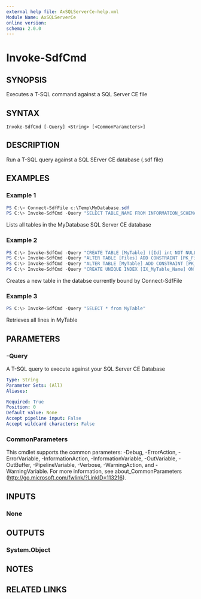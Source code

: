 ```yaml
---
external help file: AxSQLServerCe-help.xml
Module Name: AxSQLServerCe
online version:
schema: 2.0.0
---
```


# Invoke-SdfCmd

## SYNOPSIS
Executes a T-SQL command against a SQL Server CE file

## SYNTAX

```
Invoke-SdfCmd [-Query] <String> [<CommonParameters>]
```

## DESCRIPTION
Run a T-SQL query against a SQL SErver CE database (.sdf file)

## EXAMPLES

### Example 1
```powershell
PS C:\> Connect-SdfFile c:\Temp\MyDatabase.sdf
PS C:\> Invoke-SdfCmd -Query "SELECT TABLE_NAME FROM INFORMATION_SCHEMA.TABLES WHERE TABLE_TYPE = 'TABLE'"
```

Lists all tables in the MyDatabase SQL Server CE database

### Example 2
```powershell
PS C:\> Invoke-SdfCmd -Query "CREATE TABLE [MyTable] ([Id] int NOT NULL  IDENTITY (1,1), [Name] nvarchar(450) NOT NULL);"
PS C:\> Invoke-SdfCmd -Query "ALTER TABLE [Files] ADD CONSTRAINT [PK_Files] PRIMARY KEY ([Id]);"
PS C:\> Invoke-SdfCmd -Query "ALTER TABLE [MyTable] ADD CONSTRAINT [PK_MyTable] PRIMARY KEY ([Id]);"
PS C:\> Invoke-SdfCmd -Query "CREATE UNIQUE INDEX [IX_MyTable_Name] ON [MyTable] ([Name] ASC);"
```

Creates a new table in the databse currently bound by Connect-SdfFile

### Example 3
```powershell
PS C:\> Invoke-SdfCmd -Query "SELECT * from MyTable"
```

Retrieves all lines in MyTable

## PARAMETERS

### -Query
A T-SQL query to execute against your SQL Server CE Database

```yaml
Type: String
Parameter Sets: (All)
Aliases:

Required: True
Position: 0
Default value: None
Accept pipeline input: False
Accept wildcard characters: False
```

### CommonParameters
This cmdlet supports the common parameters: -Debug, -ErrorAction, -ErrorVariable, -InformationAction, -InformationVariable, -OutVariable, -OutBuffer, -PipelineVariable, -Verbose, -WarningAction, and -WarningVariable. For more information, see about_CommonParameters (http://go.microsoft.com/fwlink/?LinkID=113216).

## INPUTS

### None

## OUTPUTS

### System.Object

## NOTES

## RELATED LINKS

